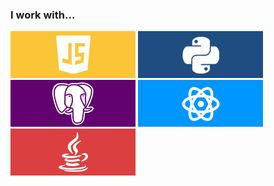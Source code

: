### I work with...
<img src="./Javascript.png"> <img src="./Python.png"> <img src="./Postgresql.png"> <img src="./React.png"> <img src="./Java.png">
